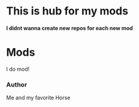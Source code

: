 # This is hub for my mods

#### I didnt wanna create new repos for each new mod

# Mods
I do mod!

### Author
Me and my favorite Horse
